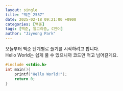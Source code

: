 ```yaml
---
layout: single
title: "백준 2557"
date: 2025-02-18 09:21:00 +0900
categories: [백준]
tags: [백준, 알고리즘, C언어]
author: "Jiyeong Park"
---
```


오늘부터 백준 단계별로 풀기를 시작하려고 합니다.  
Hello World는 쉽게 풀 수 있으니까 코드만 적고 넘어갈게요.

```c
#include <stdio.h>
int main(){
    printf("Hello World!");
    return 0;
}
```
